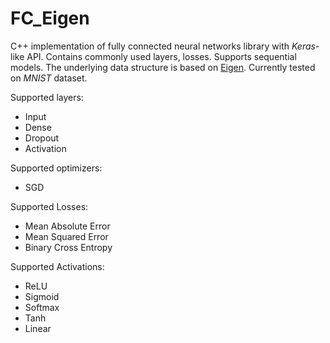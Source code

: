 # FC_Eigen

C++ implementation of fully connected neural networks library with *Keras*-like API. Contains commonly used layers, losses. Supports sequential models. The underlying data structure is based on [Eigen](https://eigen.tuxfamily.org/). Currently tested on *MNIST* dataset. 

Supported layers:

* Input
* Dense
* Dropout
* Activation

Supported optimizers:  
* SGD

Supported Losses:

- Mean Absolute Error
- Mean Squared Error
- Binary Cross Entropy

Supported Activations:

- ReLU
- Sigmoid
- Softmax
- Tanh
- Linear
